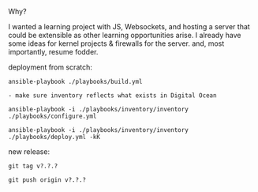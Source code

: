 Why?

I wanted a learning project with JS, Websockets, and hosting a server that could be extensible as other learning opportunities arise.
I already have some ideas for kernel projects & firewalls for the server.
and, most importantly, resume fodder.

deployment from scratch:

    ansible-playbook ./playbooks/build.yml
    
    - make sure inventory reflects what exists in Digital Ocean
    
    ansible-playbook -i ./playbooks/inventory/inventory ./playbooks/configure.yml
    
    ansible-playbook -i ./playbooks/inventory/inventory ./playbooks/deploy.yml -kK

new release:
    
    git tag v?.?.?
    
    git push origin v?.?.?
